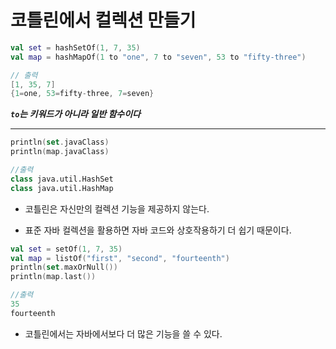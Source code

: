 # 코틀린에서 컬렉션 만들기

```kotlin
val set = hashSetOf(1, 7, 35)
val map = hashMapOf(1 to "one", 7 to "seven", 53 to "fifty-three")

// 출력
[1, 35, 7]
{1=one, 53=fifty-three, 7=seven}
```

***`to`는 키워드가 아니라 일반 함수이다***



<hr/>

```kotlin
println(set.javaClass)
println(map.javaClass)

//출력
class java.util.HashSet
class java.util.HashMap
```

* 코틀린은 자신만의 컬렉션 기능을 제공하지 않는다.

* 표준 자바 컬렉션을 활용하면 자바 코드와 상호작용하기 더 쉽기 때문이다.

  

```kotlin
val set = setOf(1, 7, 35)
val map = listOf("first", "second", "fourteenth")
println(set.maxOrNull())
println(map.last())

//출력
35
fourteenth
```

* 코틀린에서는 자바에서보다 더 많은 기능을 쓸 수 있다.
